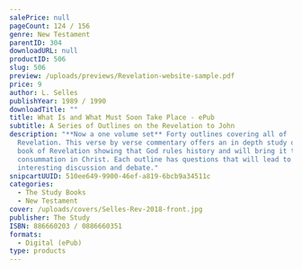 ```yaml
---
salePrice: null
pageCount: 124 / 156
genre: New Testament
parentID: 304
downloadURL: null
productID: 506
slug: 506
preview: /uploads/previews/Revelation-website-sample.pdf
price: 9
author: L. Selles
publishYear: 1989 / 1990
downloadTitle: ""
title: What Is and What Must Soon Take Place - ePub
subtitle: A Series of Outlines on the Revelation to John
description: "**Now a one volume set** Forty outlines covering all of
  Revelation. This verse by verse commentary offers an in depth study of the
  book of Revelation showing that God rules history and will bring it to its
  consummation in Christ. Each outline has questions that will lead to
  interesting discussion and debate."
snipcartUUID: 510ee649-9900-46ef-a819-6bcb9a34511c
categories:
  - The Study Books
  - New Testament
cover: /uploads/covers/Selles-Rev-2018-front.jpg
publisher: The Study
ISBN: 886660203 / 0886660351
formats:
  - Digital (ePub)
type: products
---
```

